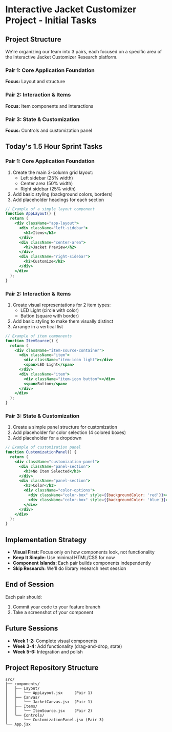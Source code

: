 # Interactive Jacket Customizer Project - Initial Tasks

## Project Structure
We're organizing our team into 3 pairs, each focused on a specific area of the Interactive Jacket Customizer Research platform.

### Pair 1: Core Application Foundation
**Focus:** Layout and structure

### Pair 2: Interaction & Items
**Focus:** Item components and interactions

### Pair 3: State & Customization
**Focus:** Controls and customization panel

## Today's 1.5 Hour Sprint Tasks

### Pair 1: Core Application Foundation
1. Create the main 3-column grid layout:
   - Left sidebar (25% width)
   - Center area (50% width)
   - Right sidebar (25% width)
2. Add basic styling (background colors, borders)
3. Add placeholder headings for each section

```jsx
// Example of a simple layout component
function AppLayout() {
  return (
    <div className="app-layout">
      <div className="left-sidebar">
        <h2>Items</h2>
      </div>
      <div className="center-area">
        <h2>Jacket Preview</h2>
      </div>
      <div className="right-sidebar">
        <h2>Customize</h2>
      </div>
    </div>
  );
}
```

### Pair 2: Interaction & Items
1. Create visual representations for 2 item types:
   - LED Light (circle with color)
   - Button (square with border)
2. Add basic styling to make them visually distinct
3. Arrange in a vertical list

```jsx
// Example of item components
function ItemSource() {
  return (
    <div className="item-source-container">
      <div className="item">
        <div className="item-icon light"></div>
        <span>LED Light</span>
      </div>
      <div className="item">
        <div className="item-icon button"></div>
        <span>Button</span>
      </div>
    </div>
  );
}
```

### Pair 3: State & Customization
1. Create a simple panel structure for customization
2. Add placeholder for color selection (4 colored boxes)
3. Add placeholder for a dropdown

```jsx
// Example of customization panel
function CustomizationPanel() {
  return (
    <div className="customization-panel">
      <div className="panel-section">
        <h3>No Item Selected</h3>
      </div>
      <div className="panel-section">
        <h3>Color</h3>
        <div className="color-options">
          <div className="color-box" style={{backgroundColor: 'red'}}></div>
          <div className="color-box" style={{backgroundColor: 'blue'}}></div>
        </div>
      </div>
    </div>
  );
}
```

## Implementation Strategy
- **Visual First:** Focus only on how components look, not functionality
- **Keep It Simple:** Use minimal HTML/CSS for now
- **Component Islands:** Each pair builds components independently
- **Skip Research:** We'll do library research next session

## End of Session
Each pair should:
1. Commit your code to your feature branch
2. Take a screenshot of your component

## Future Sessions
- **Week 1-2:** Complete visual components
- **Week 3-4:** Add functionality (drag-and-drop, state)
- **Week 5-6:** Integration and polish

## Project Repository Structure
```
src/
├── components/
│   ├── Layout/
│   │   └── AppLayout.jsx     (Pair 1)
│   ├── Canvas/
│   │   └── JacketCanvas.jsx  (Pair 1)
│   ├── Items/
│   │   └── ItemSource.jsx    (Pair 2)
│   └── Controls/
│       └── CustomizationPanel.jsx (Pair 3)
└── App.jsx
```